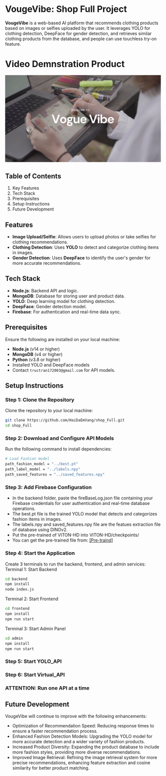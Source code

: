 # VougeVibe: Shop Full Project

**VougeVibe** is a web-based AI platform that recommends clothing products based on images or selfies uploaded by the user. It leverages YOLO for clothing detection, DeepFace for gender detection, and retrieves similar clothing products from the database, and people can use touchless try-on feature.

# Video Demnstration Product

[![Xem Video](ImageDemo.png)](https://drive.google.com/file/d/1sC3hdJnYSufe2puGlik3KEoCqhFhrz6C/view?usp=drive_link)

## Table of Contents
1. Key Features
2. Tech Stack
3. Prerequisites
4. Setup Instructions
5. Future Development

## Features
- **Image Upload/Selfie**: Allows users to upload photos or take selfies for clothing recommendations.
- **Clothing Detection**: Uses **YOLO** to detect and categorize clothing items in images.
- **Gender Detection**: Uses **DeepFace** to identify the user's gender for more accurate recommendations.

## Tech Stack
- **Node.js**: Backend API and logic.
- **MongoDB**: Database for storing user and product data.
- **YOLO**: Deep learning model for clothing detection.
- **DeepFace**: Gender detection model.
- **Firebase**: For authentication and real-time data sync.
  
## Prerequisites
Ensure the following are installed on your local machine:
- **Node.js** (v14 or higher)
- **MongoDB** (v4 or higher)
- **Python** (v3.8 or higher)
- Installed YOLO and DeepFace models
- Contact `tructran172003@gmail.com` for API models.

## Setup Instructions

### Step 1: Clone the Repository
Clone the repository to your local machine:
```bash
git clone https://github.com/HaiDaEmVang/shop_Full.git
cd shop_Full
```

### Step 2: Download and Configure API Models
Run the following command to install dependencies:
```bash
# Load Fashion model
path_fashion_model = "../best.pt"  
path_label_model = "../labels.npy"  
path_saved_features = "../saved_features.npy"
```


### Step 3: Add Firebase Configuration
- In the backend folder, paste the fireBaseLog.json file containing your Firebase credentials for user authentication and real-time database operations.
- The best.pt file is the trained YOLO model that detects and categorizes fashion items in images.
- The labels.npy and saved_features.npy file are the featues extraction file of database using DINOv2.
- Put the pre-trained of VITON-HD into VITON-HD/checkpoints/
- You can get the pre-trained file from: [[Pre-traind]](https://github.com/shadow2496/VITON-HD) 

### Step 4: Start the Application
Create 3 terminals to run the backend, frontend, and admin services:
Terminal 1: Start Backend
```bash
cd backend
npm install
node index.js
```
Terminal 2: Start Frontend
```bash
cd frontend
npm install
npm run start
```
Terminal 3: Start Admin Panel
```bash
cd admin
npm install
npm run start
```

### Step 5: Start YOLO_API
### Step 6: Start Virtual_API
### ATTENTION: Run one API at a time
## Future Development
VougeVibe will continue to improve with the following enhancements:
* Optimization of Recommendation Speed: Reducing response times to ensure a faster recommendation process.
* Enhanced Fashion Detection Models: Upgrading the YOLO model for more accurate detection and a wider variety of fashion products.
* Increased Product Diversity: Expanding the product database to include more fashion styles, providing more diverse recommendations.
* Improved Image Retrieval: Refining the image retrieval system for more precise recommendations, enhancing feature extraction and cosine similarity for better product matching.

